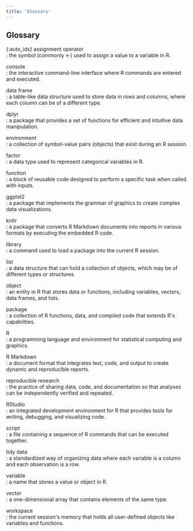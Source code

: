 ```yaml
---
title: 'Glossary'
---
```



## Glossary

{:auto_ids}
assignment operator  
: the symbol (commonly <-) used to assign a value to a variable in R.

console  
: the interactive command-line interface where R commands are entered and executed.

data frame  
: a table-like data structure used to store data in rows and columns, where each column can be of a different type.

dplyr  
: a package that provides a set of functions for efficient and intuitive data manipulation.

environment  
: a collection of symbol-value pairs (objects) that exist during an R session.

factor  
: a data type used to represent categorical variables in R.

function  
: a block of reusable code designed to perform a specific task when called with inputs.

ggplot2  
: a package that implements the grammar of graphics to create complex data visualizations.

knitr  
: a package that converts R Markdown documents into reports in various formats by executing the embedded R code.

library  
: a command used to load a package into the current R session.

list  
: a data structure that can hold a collection of objects, which may be of different types or structures.

object  
: an entity in R that stores data or functions, including variables, vectors, data frames, and lists.

package  
: a collection of R functions, data, and compiled code that extends R's capabilities.

R  
: a programming language and environment for statistical computing and graphics.

R Markdown  
: a document format that integrates text, code, and output to create dynamic and reproducible reports.

reproducible research  
: the practice of sharing data, code, and documentation so that analyses can be independently verified and repeated.

RStudio  
: an integrated development environment for R that provides tools for writing, debugging, and visualizing code.

script  
: a file containing a sequence of R commands that can be executed together.

tidy data  
: a standardized way of organizing data where each variable is a column and each observation is a row.

variable  
: a name that stores a value or object in R.

vector  
: a one-dimensional array that contains elements of the same type.

workspace  
: the current session's memory that holds all user-defined objects like variables and functions.
